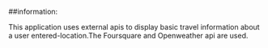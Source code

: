##information:

This application uses external apis to display basic travel information about a user entered-location.The Foursquare and Openweather api are used.
